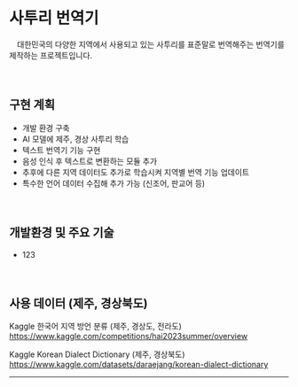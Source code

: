 # 사투리 번역기
　대한민국의 다양한 지역에서 사용되고 있는 사투리를 표준말로 번역해주는 번역기를 제작하는 프로젝트입니다.

　

## 구현 계획
- 개발 환경 구축
- AI 모델에 제주, 경상 사투리 학습
- 텍스트 번역기 기능 구현
- 음성 인식 후 텍스트로 변환하는 모듈 추가
- 추후에 다른 지역 데이터도 추가로 학습시켜 지역별 번역 기능 업데이트
- 특수한 언어 데이터 수집해 추가 가능 (신조어, 판교어 등)


　


## 개발환경 및 주요 기술
- 123

　



## 사용 데이터 (제주, 경상북도)
Kaggle 한국어 지역 방언 분류 (제주, 경상도, 전라도) <https://www.kaggle.com/competitions/hai2023summer/overview>

Kaggle Korean Dialect Dictionary (제주, 경상북도) <https://www.kaggle.com/datasets/daraejang/korean-dialect-dictionary>

---

